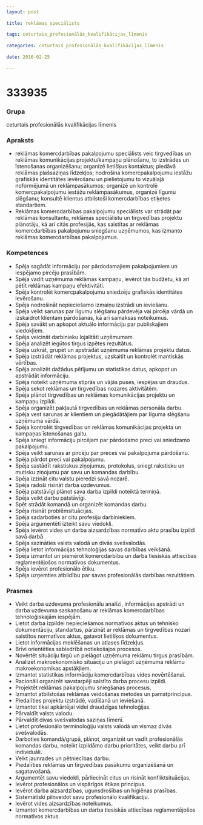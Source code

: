 ```yaml
---
layout: post
    
title: reklāmas speciālists
    
tags: ceturtais_profesionālās_kvalifikācijas_līmenis
    
categories: ceturtais_profesionālās_kvalifikācijas_līmenis
    
date: 2016-02-25
    
---
```

# 333935

### Grupa
ceturtais profesionālās kvalifikācijas līmenis

### Apraksts

* reklāmas komercdarbības pakalpojumu speciālists veic tirgvedības un reklāmas komunikācijas projektu/kampaņu plānošanu, to izstrādes un īstenošanas organizēšanu; organizē lietišķus kontaktus; piedāvā reklāmas plašsaziņas līdzekļos; nodrošina komercpakalpojumu iestāžu grafiskās identitātes ievērošanu un pielietojumu to vizuālajā noformējumā un reklāmpasākumos; organizē un kontrolē komercpakalpojumu iestāžu reklāmpasākumus, organizē līgumu slēgšanu; konsultē klientus atbilstoši komercdarbības etiķetes standartiem.
* Reklāmas komercdarbības pakalpojumu speciālists var strādāt par reklāmas konsultantu, reklāmas speciālistu un tirgvedības projektu plānotāju, kā arī citās profesijās, kas saistītas ar reklāmas komercdarbības pakalpojumu sniegšanu uzņēmumos, kas izmanto reklāmas komercdarbības pakalpojumus.

### Kompetences

* Spēja sagādāt informāciju par pārdodamajiem pakalpojumiem un iespējamo pircēju prasībām.
* Spēja vadīt uzņēmuma reklāmas kampaņu, ievērot tās budžetu, kā arī pētīt reklāmas kampaņu efektivitāti.
* Spēja kontrolēt komercpakalpojumu sniedzēju grafiskās identitātes ievērošanu.
* Spēja nodrošināt nepieciešamo izmaiņu izstrādi un ieviešanu.
* Spēja veikt sarunas par līgumu slēgšanu pārdevēja vai pircēja vārdā un izskaidrot klientam pārdošanas, kā arī samaksas noteikumus.
* Spēja savākt un apkopot aktuālo informāciju par publiskajiem viedokļiem.
* Spēja veicināt darbinieku lojalitāti uzņēmumam.
* Spēja analizēt iegūtos tirgus izpētes rezultātus.
* Spēja uzkrāt, grupēt un apstrādāt uzņēmuma reklāmas projektu datus.
* Spēja izstrādāt reklāmas projektus, uzskaitīt un kontrolēt mantiskās vērtības.
* Spēja analizēt dažādus pētījumu un statistikas datus, apkopot un apstrādāt informāciju.
* Spēja noteikt uzņēmuma stiprās un vājās puses, iespējas un draudus.
* Spēja sekot reklāmas un tirgvedības nozares aktivitātēm.
* Spēja plānot tirgvedības un reklāmas komunikācijas projektu un kampaņu izpildi.
* Spēja organizēt pakļautā tirgvedības un reklāmas personāla darbu.
* Spēja vest sarunas ar klientiem un piegādātājiem par līguma slēgšanu uzņēmuma vārdā.
* Spēja kontrolēt tirgvedības un reklāmas komunikācijas projekta un kampaņas īstenošanas gaitu.
* Spēja sniegt informāciju pircējam par pārdodamo preci vai sniedzamo pakalpojumu.
* Spēja veikt sarunas ar pircēju par preces vai pakalpojuma pārdošanu.
* Spēja pārdot preci vai pakalpojumu.
* Spēja sastādīt rakstiskus ziņojumus, protokolus, sniegt rakstisku un mutisku ziņojumu par savu un komandas darbību.
* Spēja izzināt citu valstu pieredzi savā nozarē.
* Spēja radoši risināt darba uzdevumus.
* Spēja patstāvīgi plānot sava darba izpildi noteiktā termiņā.
* Spēja veikt darbu patstāvīgi.
* Spēt strādāt komandā un organizēt komandas darbu.
* Spēja risināt problēmsituācijas.
* Spēja sadarboties ar citu profesiju darbiniekiem.
* Spēja argumentēti izteikt savu viedokli.
* Spēja ievērot vides un darba aizsardzības normatīvo aktu prasību izpildi savā darbā.
* Spēja sazināties valsts valodā un divās svešvalodās.
* Spēja lietot informācijas tehnoloģijas savas darbības veikšanā.
* Spēja izmantot un piemērot komercdarbību un darba tiesiskās attiecības reglamentējošos normatīvos dokumentus.
* Spēja ievērot profesionālo ētiku.
* Spēja uzņemties atbildību par savas profesionālās darbības rezultātiem.

### Prasmes 
* Veikt darba uzdevuma profesionālu analīzi, informācijas apstrādi un darba uzdevuma saskaņošanu ar reklāmas komercdarbības tehnoloģiskajām iespējām.
* Lietot darba izpildei nepieciešamos normatīvos aktus un tehnisko dokumentāciju, standartus, pārzināt ar reklāmas un tirgvedības nozari saistītos normatīvos aktus, gatavot lietišķos dokumentus.
* Lietot informācijas meklēšanas un atlases līdzekļus.
* Brīvi orientēties sabiedrībā notiekošajos procesos.
* Novērtēt situāciju tirgū un pielāgot uzņēmuma reklāmu tirgus prasībām.
* Analizēt makroekonomisko situāciju un pielāgot uzņēmuma reklāmu makroekonomikas apstākļiem.
* Izmantot statistikas informāciju komercdarbības vides novērtēšanai.
* Racionāli organizēt savstarpēji saistīto darba procesu izpildi.
* Projektēt reklāmas pakalpojumu sniegšanas procesus.
* Izmantot atbilstošas reklāmas veidošanas metodes un pamatprincipus.
* Piedalīties projektu izstrādē, vadīšanā un ieviešanā.
* Izmantot tikai apkārtējai videi draudzīgas tehnoloģijas.
* Pārvaldīt valsts valodu.
* Pārvaldīt divas svešvalodas saziņas līmenī.
* Lietot profesionālo terminoloģiju valsts valodā un vismaz divās svešvalodās.
* Darboties komandā/grupā, plānot, organizēt un vadīt profesionālās komandas darbu, noteikt izpildāmo darbu prioritātes, veikt darbu arī individuāli.
* Veikt jaunrades un pētniecības darbu.
* Piedalīties reklāmas un tirgvedības pasākumu organizēšanā un sagatavošanā.
* Argumentēt savu viedokli, pārliecināt citus un risināt konfliktsituācijas.
* Ievērot profesionālos un vispārīgos ētikas principus.
* Ievērot darba aizsardzības, ugunsdrošības un higiēnas prasības.
* Sistemātiski pilnveidot savu profesionālo kvalifikāciju.
* Ievērot vides aizsardzības noteikumus.
* Izmantot komercdarbības un darba tiesiskās attiecības reglamentējošos normatīvos aktus.